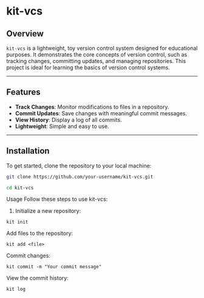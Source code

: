 # kit-vcs

## Overview

`kit-vcs` is a lightweight, toy version control system designed for educational purposes. It demonstrates the core concepts of version control, such as tracking changes, committing updates, and managing repositories. This project is ideal for learning the basics of version control systems.

---

## Features

- **Track Changes**: Monitor modifications to files in a repository.
- **Commit Updates**: Save changes with meaningful commit messages.
- **View History**: Display a log of all commits.
- **Lightweight**: Simple and easy to use.

---

## Installation

To get started, clone the repository to your local machine:

```bash
git clone https://github.com/your-username/kit-vcs.git

cd kit-vcs
```

Usage
Follow these steps to use kit-vcs:

1. Initialize a new repository:
```
kit init
```
Add files to the repository:
```
kit add <file>
```
Commit changes:
```
kit commit -m "Your commit message"
```
View the commit history:
```
kit log
```
